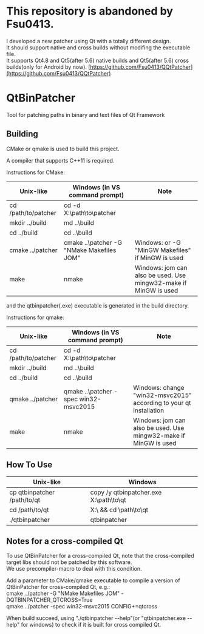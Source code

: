 # This repository is abandoned by Fsu0413.
I developed a new patcher using Qt with a totally different design.  
It should support native and cross builds without modifing the executable file.  
It supports Qt4.8 and Qt5(after 5.6) native builds and Qt5(after 5.6) cross builds(only for Android by now).
[https://github.com/Fsu0413/QQtPatcher](https://github.com/Fsu0413/QQtPatcher)

# QtBinPatcher
Tool for patching paths in binary and text files of Qt Framework

## Building
CMake or qmake is used to build this project.

A compiler that supports C++11 is required.

Instructions for CMake:


| Unix-like           | Windows (in VS command prompt)            | Note                                                              |
|---------------------|-------------------------------------------|-------------------------------------------------------------------|
| cd /path/to/patcher | cd -d X:\path\to\patcher                  |                                                                   |
| mkdir ../build      | md ..\build                               |                                                                   |
| cd ../build         | cd ..\build                               |                                                                   |
| cmake ../patcher    | cmake ..\patcher -G "NMake Makefiles JOM" | Windows: or -G "MinGW Makefiles" if MinGW is used                 |
| make                | nmake                                     | Windows: jom can also be used. Use mingw32-make if MinGW is used  |

and the qtbinpatcher(.exe) executable is generated in the build directory.

Instructions for qmake:

| Unix-like           | Windows (in VS command prompt)        | Note                                                               |
|---------------------|---------------------------------------|--------------------------------------------------------------------|
| cd /path/to/patcher | cd -d X:\path\to\patcher              |                                                                    |
| mkdir ../build      | md ..\build                           |                                                                    |
| cd ../build         | cd ..\build                           |                                                                    |
| qmake ../patcher    | qmake ..\patcher -spec win32-msvc2015 | Windows: change "win32-msvc2015" according to your qt installation |
| make                | nmake                                 | Windows: jom can also be used. Use mingw32-make if MinGW is used   |

## How To Use

| Unix-like                   | Windows                                 |
|-----------------------------|-----------------------------------------|
| cp qtbinpatcher /path/to/qt | copy /y qtbinpatcher.exe X:\path\to\qt  |
| cd /path/to/qt              | X:\ && cd \path\to\qt                   |
| ./qtbinpatcher              | qtbinpatcher                            |

## Notes for a cross-compiled Qt

To use QtBinPatcher for a cross-compiled Qt, note that the cross-compiled target libs should not be patched by this software.  
We use precompiler-macro to deal with this condition.

Add a parameter to CMake/qmake executable to compile a version of QtBinPatcher for cross-compiled Qt, e.g.:  
cmake ../patcher -G "NMake Makefiles JOM" -DQTBINPATCHER_QTCROSS=True  
qmake ../patcher -spec win32-msvc2015 CONFIG+=qtcross  

When build succeed, using "./qtbinpatcher --help"(or "qtbinpatcher.exe --help" for windows) to check if it is built for cross compiled Qt.
